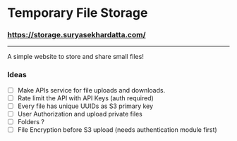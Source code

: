 # Temporary File Storage 
### https://storage.suryasekhardatta.com/

** **

A simple website to store and share small files!

### Ideas

- [ ] Make APIs service for file uploads and downloads.
- [ ] Rate limit the API with API Keys (auth required)
- [ ] Every file has unique UUIDs as S3 primary key
- [ ] User Authorization and upload private files 
- [ ] Folders ?
- [ ] File Encryption before S3 upload (needs authentication module first)